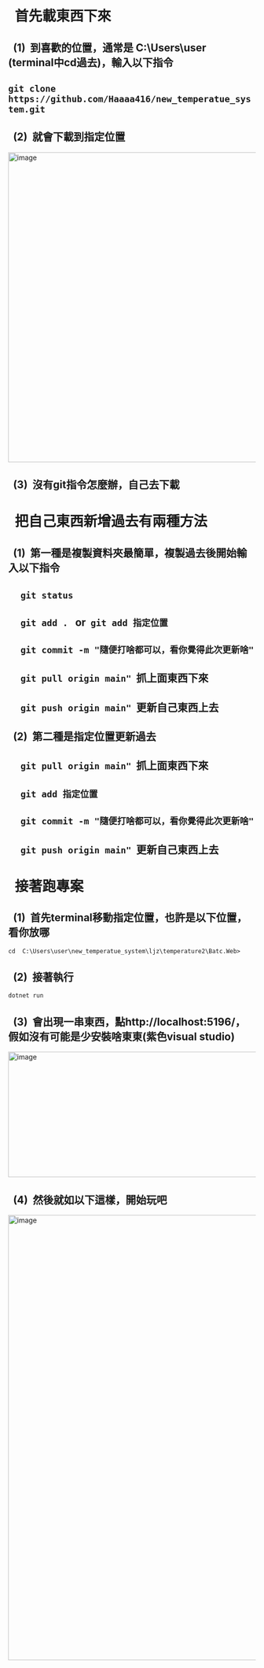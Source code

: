 # &nbsp;&nbsp;首先載東西下來

## &nbsp;&nbsp;(1)&nbsp;&nbsp;到喜歡的位置，通常是 **C:\Users\user**&nbsp;&nbsp; (terminal中cd過去)，輸入以下指令

## ```git clone https://github.com/Haaaa416/new_temperatue_system.git```

## &nbsp;&nbsp;(2)&nbsp;&nbsp;就會下載到指定位置

<img width="1121" height="630" alt="image" src="https://github.com/user-attachments/assets/57b8b5bb-f388-4cdf-9ef1-8455a34597ee" />

## &nbsp;&nbsp;(3)&nbsp;&nbsp;沒有git指令怎麼辦，自己去下載

# &nbsp;&nbsp;把自己東西新增過去有兩種方法

## &nbsp;&nbsp;(1)&nbsp;&nbsp;第一種是複製資料夾最簡單，複製過去後開始輸入以下指令

## &nbsp;&nbsp;&nbsp;&nbsp;&nbsp;```git status```

## &nbsp;&nbsp;&nbsp;&nbsp;&nbsp;```git add .``` &nbsp;&nbsp;or&nbsp;&nbsp;```git add 指定位置```

## &nbsp;&nbsp;&nbsp;&nbsp;&nbsp;```git commit -m "隨便打啥都可以，看你覺得此次更新啥"```

## &nbsp;&nbsp;&nbsp;&nbsp;&nbsp;```git pull origin main"```&nbsp;&nbsp;抓上面東西下來

## &nbsp;&nbsp;&nbsp;&nbsp;&nbsp;```git push origin main"```&nbsp;&nbsp;更新自己東西上去

## &nbsp;&nbsp;(2)&nbsp;&nbsp;第二種是指定位置更新過去

## &nbsp;&nbsp;&nbsp;&nbsp;&nbsp;```git pull origin main"```&nbsp;&nbsp;抓上面東西下來

## &nbsp;&nbsp;&nbsp;&nbsp;&nbsp;```git add 指定位置```

## &nbsp;&nbsp;&nbsp;&nbsp;&nbsp;```git commit -m "隨便打啥都可以，看你覺得此次更新啥"```

## &nbsp;&nbsp;&nbsp;&nbsp;&nbsp;```git push origin main"```&nbsp;&nbsp;更新自己東西上去

# &nbsp;&nbsp;接著跑專案

## &nbsp;&nbsp;(1)&nbsp;&nbsp;首先terminal移動指定位置，也許是以下位置，看你放哪

```cd  C:\Users\user\new_temperatue_system\ljz\temperature2\Batc.Web> ```

## &nbsp;&nbsp;(2)&nbsp;&nbsp;接著執行

```dotnet run```

## &nbsp;&nbsp;(3)&nbsp;&nbsp;會出現一串東西，點**http://localhost:5196/**，假如沒有可能是少安裝啥東東(紫色visual studio)

<img width="865" height="255" alt="image" src="https://github.com/user-attachments/assets/11e2cf67-f3e6-49a4-98d6-41b02800d2bb" />

## &nbsp;&nbsp;(4)&nbsp;&nbsp;然後就如以下這樣，開始玩吧

<img width="1914" height="905" alt="image" src="https://github.com/user-attachments/assets/cd2c492e-b730-4dde-b82f-7704084fa9b8" />
